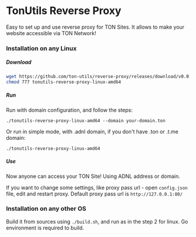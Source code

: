 # TonUtils Reverse Proxy
Easy to set up and use reverse proxy for TON Sites.
It allows to make your website accessible via TON Network!


### Installation on any Linux
##### Download
```bash
wget https://github.com/ton-utils/reverse-proxy/releases/download/v0.0.2/tonutils-reverse-proxy-linux-amd64
chmod 777 tonutils-reverse-proxy-linux-amd64
```

##### Run

Run with domain configuration, and follow the steps:
```
./tonutils-reverse-proxy-linux-amd64 --domain your-domain.ton 
```

Or run in simple mode, with .adnl domain, if you don't have .ton or .t.me domain:
```
./tonutils-reverse-proxy-linux-amd64
```

##### Use
Now anyone can access your TON Site! Using ADNL address or domain. 

If you want to change some settings, like proxy pass url - open `config.json` file, edit and restart proxy. Default proxy pass url is `http://127.0.0.1:80/`

### Installation on any other OS

Build it from sources using `./build.sh`, and run as in the step 2 for linux. Go environment is required to build.
